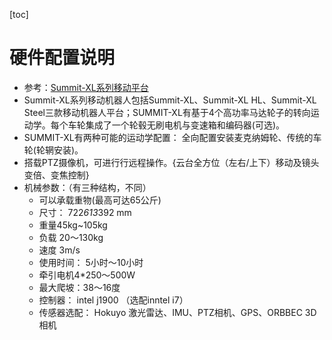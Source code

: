[toc]
# 硬件配置说明
* 参考：[Summit-XL系列移动平台](https://zhuanlan.zhihu.com/p/91415812)
* Summit-XL系列移动机器人包括Summit-XL、Summit-XL HL、Summit-XL Steel三款移动机器人平台；SUMMIT-XL有基于4个高功率马达轮子的转向运动学。每个车轮集成了一个轮毂无刷电机与变速箱和编码器(可选)。
* SUMMIT-XL有两种可能的运动学配置： 全向配置安装麦克纳姆轮、传统的车轮(轮辋安装)。
* 搭载PTZ摄像机，可进行行远程操作。{云台全方位（左右/上下）移动及镜头变倍、变焦控制}
* 机械参数：（有三种结构，不同）
    * 可以承载重物(最高可达65公斤)
    * 尺寸： 722*613*392 mm 
    * 重量45kg~105kg
    * 负载 20～130kg
    * 速度 3m/s
    * 使用时间： 5小时～10小时
    * 牵引电机4*250～500W
    * 最大爬坡：38～16度
    * 控制器： intel j1900 （选配inntel i7）
    * 传感器选配： Hokuyo 激光雷达、IMU、PTZ相机、GPS、ORBBEC 3D相机